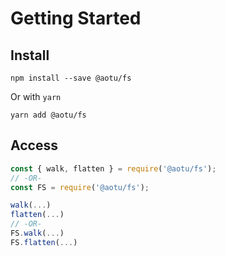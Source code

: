 # Getting Started

## Install

```shell
npm install --save @aotu/fs
```

Or with `yarn`

```shell
yarn add @aotu/fs
```

## Access

```js
const { walk, flatten } = require('@aotu/fs');
// -OR-
const FS = require('@aotu/fs');

walk(...)
flatten(...)
// -OR-
FS.walk(...)
FS.flatten(...)
```
